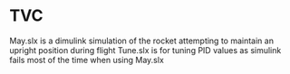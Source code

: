 # TVC
May.slx is a dimulink simulation of the rocket attempting to maintain an upright position during flight
Tune.slx is for tuning PID values as simulink fails most of the time when using May.slx
